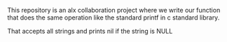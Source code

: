 This repository is an alx collaboration project where we write our function that does the same operation like the standard printf in c standard library.

That accepts all strings and prints nil if the string is NULL
